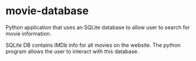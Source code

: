 # movie-database
Python application that uses an SQLite database to allow user to search for movie information.

SQLite DB contains IMDb info for all movies on the website. The python program allows the user to interact with this database.
